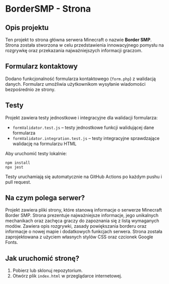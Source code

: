# BorderSMP - Strona

## Opis projektu

Ten projekt to strona główna serwera Minecraft o nazwie **Border SMP**. Strona została stworzona w celu przedstawienia innowacyjnego pomysłu na rozgrywkę oraz przekazania najważniejszych informacji graczom.

## Formularz kontaktowy

Dodano funkcjonalność formularza kontaktowego (`form.php`) z walidacją danych. Formularz umożliwia użytkownikom wysyłanie wiadomości bezpośrednio ze strony.

## Testy

Projekt zawiera testy jednostkowe i integracyjne dla walidacji formularza:
- `formValidator.test.js` – testy jednostkowe funkcji walidującej dane formularza
- `formValidator.integration.test.js` – testy integracyjne sprawdzające walidację na formularzu HTML

Aby uruchomić testy lokalnie:
```
npm install
npx jest
```

Testy uruchamiają się automatycznie na GitHub Actions po każdym pushu i pull request.

## Na czym polega serwer?

Projekt zawiera pliki strony, które stanową informacje o serwerze Minecraft Border SMP. Strona prezentuje najważniejsze informacje, jego unikalnych mechanikach oraz zachęca graczy do zapoznania się z listą wymaganych modów. Zawiera opis rozgrywki, zasady powiększania borderu oraz informacje o nowej mapie i dodatkowych funkcjach serwera. Strona została zaprojektowana z użyciem własnych stylów CSS oraz czcionek Google Fonts.

## Jak uruchomić stronę?

1. Pobierz lub sklonuj repozytorium.
2. Otwórz plik `index.html` w przeglądarce internetowej.